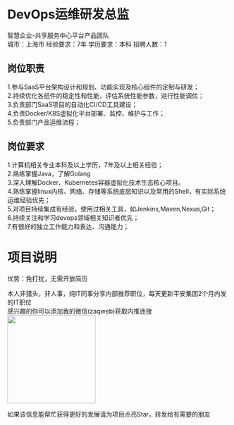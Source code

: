 # DevOps运维研发总监
智慧企业-共享服务中心平台产品团队  
城市：上海市 经验要求：7年 学历要求：本科  招聘人数：1

## 岗位职责
1.参与SaaS平台架构设计和规划、功能实现及核心组件的定制与研发；   
2.持续优化各组件的稳定性和性能，评估系统性能参数，进行性能调优；   
3.负责部门SaaS项目的自动化CI/CD工具建设；   
4.负责Docker/K8S虚拟化平台部署、监控、维护与工作；   
5.负责部门产品运维流程；

## 岗位要求
1.计算机相关专业本科及以上学历，7年及以上相关经验；   
2.熟练掌握Java，了解Golang   
3.深入理解Docker、Kubernetes容器虚拟化技术生态核心项目。   
4.熟练掌握linux内核、网络、存储等系统底层知识以及常用的Shell，有实际系统运维经验优先；   
5.对项目持续集成有经验，使用过相关工具，如Jenkins,Maven,Nexus,Git；   
6.持续关注和学习devops领域相关知识者优先；   
7.有很好的独立工作能力和表达、沟通能力；

# 项目说明

优势：免打扰，无需开放简历

本人非猎头，非人事，纯IT同事分享内部推荐职位，每天更新平安集团2个月内发的IT职位  
感兴趣的你可以添加我的微信(zaqweb)获取内推连接  
<img src="https://github.com/zaqweb/PA-IT-JOBS/blob/master/WechatICode.jpeg"  height="200" width="200">

如果该信息能帮忙获得更好的发展请为项目点亮Star，转发给有需要的朋友




